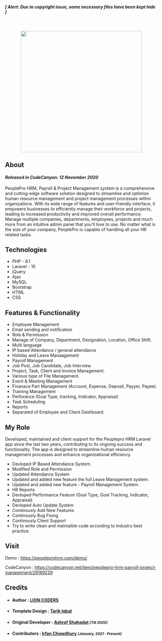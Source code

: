 ##### [ <i>Alert:  Due to copyright issue, some necessary files have been kept hide</i> ]
<br>


<p align="center"><img src="https://snipboard.io/2Sn5MK.jpg" width="400"></p>



## About

#### <i>Released in CodeCanyon: 12 November 2020</i>

PeoplePro HRM, Payroll & Project Management system is a comprehensive and cutting-edge software solution designed to streamline and optimize human resource management and project management processes within organizations. With its wide range of features and user-friendly interface, it empowers businesses to efficiently manage their workforce and projects, leading to increased productivity and improved overall performance. Manage multiple companies, departments, employees, projects and much more from an intuitive admin panel that you’ll love to use. No matter what is the size of your company, PeoplePro is capable of handling all your HR related tasks.


## Technologies
- PHP - 8.1
- Laravel - 10
- jQuery 
- Ajax  
- MySQL 
- Bootstrap
- HTML 
- CSS

## Features & Functionality
- Employee Management
- Email sending and notification
- Role & Permission
- Manage of Company, Department, Designation, Location, Office Shift.
- Multi language
- IP based Attendance / general attendance
- Holiday and Leave Manaagement
- Payroll Management
- Job Post, Job Candidate, Job Interview.
- Project, Task, Client and Invoice Management.
- Various type of File Management.
- Event & Meeting Management
- Finanace Part Management (Account, Expense, Deposit, Payyer, Payee).
- Training Management
- Perforance (Goal Type, tracking, Indicator, Appraisal)
- Task Scheduling
- Reports
- Separated of Employee and Client Dashboard.


## My Role
Developed, maintained and client support for the Peoplepro HRM Laravel app since the last two years, contributing to its ongoing success and functionality. The app is designed to streamline human resource management processes and enhance organizational efficiency.

- Devloped IP Based Attendance System.
- Modified Role and Permission
- Updated Attendance System
- Updated and added new feature the full Leave Management system.
- Updated and added new feature - Payroll Management System.
- HR Reports
- Devloped Performance Feature (Goal Type, Goal Tracking, Indicator, Appraisal)
- Devloped Auto Update System
- Continously Add New Features
- Continously Bug Fixing
- Continously Client Support
- Try to write clean and maintaible code according to Industry best practice.

## Visit
Demo : https://peopleprohrm.com/demo/

CodeCanyon : https://codecanyon.net/item/peoplepro-hrm-payroll-project-management/29169229

## Credits 

- #### Author : [LION CODERS](https://lion-coders.com/)
- #### Template Design : [Tarik Iqbal](https://www.linkedin.com/in/tarik-iqbal-51046b34/)

-  #### Original Developer :  [Ashraf Shahadat](https://github.com/Ash-raf10) <small><i>[Till 2020]</i></small>

- #### Contributors : [Irfan Chowdhury](https://github.com/Irfan-Chowdhury) <small><i>[January, 2021 - Present]</i></small>
